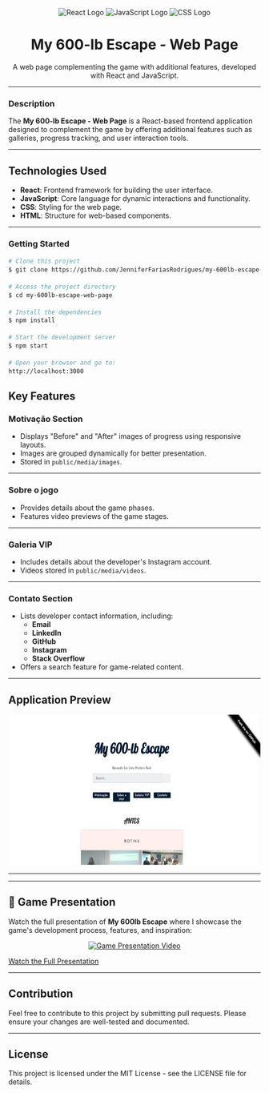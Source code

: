 <p align="center">
 <img src="https://upload.wikimedia.org/wikipedia/commons/a/a7/React-icon.svg" height="200" width="250" alt="React Logo">  
 <img src="https://upload.wikimedia.org/wikipedia/commons/6/6a/JavaScript-logo.png" height="200" width="250" alt="JavaScript Logo"> 
 <img src="https://upload.wikimedia.org/wikipedia/commons/d/d5/CSS3_logo_and_wordmark.svg" height="200" width="250" alt="CSS Logo">
</p>

<h1 align="center"> My 600-lb Escape - Web Page </h1>
<p align="center">A web page complementing the game with additional features, developed with React and JavaScript.</p>

---

### Description

The **My 600-lb Escape - Web Page** is a React-based frontend application designed to complement the game by offering additional features such as galleries, progress tracking, and user interaction tools.

---

## **Technologies Used**

- **React**: Frontend framework for building the user interface.
- **JavaScript**: Core language for dynamic interactions and functionality.
- **CSS**: Styling for the web page.
- **HTML**: Structure for web-based components.

---

### Getting Started

```bash
# Clone this project
$ git clone https://github.com/JenniferFariasRodrigues/my-600lb-escape-web-page.git

# Access the project directory
$ cd my-600lb-escape-web-page

# Install the dependencies
$ npm install

# Start the development server
$ npm start

# Open your browser and go to:
http://localhost:3000
```

## Key Features

### **Motivação Section**

- Displays "Before" and "After" images of progress using responsive layouts.
- Images are grouped dynamically for better presentation.
- Stored in `public/media/images`.

---

### **Sobre o jogo**

- Provides details about the game phases.
- Features video previews of the game stages.

---

### **Galeria VIP**

- Includes details about the developer's Instagram account.
- Videos stored in `public/media/videos`.

---

### **Contato Section**

- Lists developer contact information, including:
  - **Email**
  - **LinkedIn**
  - **GitHub**
  - **Instagram**
  - **Stack Overflow**
- Offers a search feature for game-related content.

---

## Application Preview

<p align="center">
 <img src="public/media/images/web_page_preview.jpeg" height="300" width="550" alt="Web Page Preview">
</p>

---

---

## 🎥 Game Presentation

Watch the full presentation of **My 600lb Escape** where I showcase the game's development process, features, and inspiration:

<p align="center">
  <a href="https://youtu.be/q9BRSRCbgeQ" target="_blank">
    <img src="https://img.youtube.com/vi/q9BRSRCbgeQ/0.jpg" alt="Game Presentation Video" width="400">
  </a>
</p>

[Watch the Full Presentation](https://youtu.be/q9BRSRCbgeQ)

---

## Contribution

Feel free to contribute to this project by submitting pull requests. Please ensure your changes are well-tested and documented.

---

## License

This project is licensed under the MIT License - see the LICENSE file for details.
